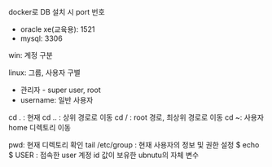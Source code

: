 
docker로 DB 설치 시 port 번호
- oracle xe(교육용): 1521
- mysql: 3306

win: 계정 구분

linux: 그룹, 사용자 구별 
  
  + 관리자 - super user, root
  + username: 일반 사용자

cd . : 현재
cd .. : 상위 경로로 이동
cd / : root 경로, 최상위 경로로 이동 
cd ~: 사용자 home 디렉토리 이동


pwd: 현재 디렉토리 확인
tail /etc/group : 현재 사용자의 정보 및 권한 설정 
$ echo $ USER
: 접속한 user 계정 id 값이 보유한 ubnutu의 자체 변수



